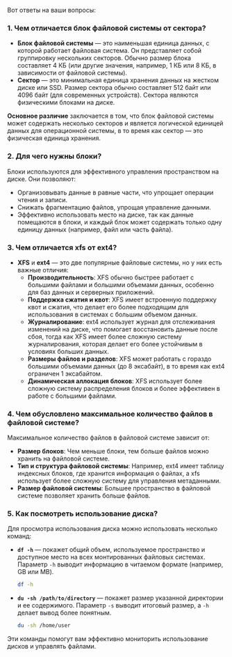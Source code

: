 Вот ответы на ваши вопросы:

### 1. **Чем отличается блок файловой системы от сектора?**
   - **Блок файловой системы** — это наименьшая единица данных, с которой работает файловая система. Он представляет собой группировку нескольких секторов. Обычно размер блока составляет 4 КБ (или другие значения, например, 1 КБ или 8 КБ, в зависимости от файловой системы).
   - **Сектор** — это минимальная единица хранения данных на жестком диске или SSD. Размер сектора обычно составляет 512 байт или 4096 байт (для современных устройств). Сектора являются физическими блоками на диске.

   **Основное различие** заключается в том, что блок файловой системы может содержать несколько секторов и является логической единицей данных для операционной системы, в то время как сектор — это физическая единица хранения.

### 2. **Для чего нужны блоки?**
   Блоки используются для эффективного управления пространством на диске. Они позволяют:
   - Организовывать данные в равные части, что упрощает операции чтения и записи.
   - Снижать фрагментацию файлов, упрощая управление данными.
   - Эффективно использовать место на диске, так как данные помещаются в блоки, и каждый блок может содержать только одну единицу данных (например, файл или часть файла).

### 3. **Чем отличается xfs от ext4?**
   - **XFS** и **ext4** — это две популярные файловые системы, но у них есть важные отличия:
     - **Производительность**: XFS обычно быстрее работает с большими файлами и большими объемами данных, особенно для баз данных и серверных приложений.
     - **Поддержка сжатия и квот**: XFS имеет встроенную поддержку квот и сжатия, что делает его более подходящим для использования в системах с большим объемом данных.
     - **Журналирование**: ext4 использует журнал для отслеживания изменений на диске, что помогает восстановить данные после сбоя, тогда как XFS имеет более сложную систему журналирования, которая делает его более устойчивым в условиях больших данных.
     - **Размеры файлов и разделов**: XFS может работать с гораздо большими объемами данных (до 8 эксабайт), в то время как ext4 ограничен 1 эксабайтом.
     - **Динамическая аллокация блоков**: XFS использует более сложную систему распределения блоков и более эффективен в работе с большими файлами.

### 4. **Чем обусловлено максимальное количество файлов в файловой системе?**
   Максимальное количество файлов в файловой системе зависит от:
   - **Размер блоков**: Чем меньше блоки, тем больше файлов можно хранить на файловой системе.
   - **Тип и структура файловой системы**: Например, ext4 имеет таблицу индексных блоков, где хранится информация о файлах, а xfs использует более сложную систему для управления метаданными.
   - **Размер файловой системы**: Большее пространство в файловой системе позволяет хранить больше файлов.

### 5. **Как посмотреть использование диска?**
   Для просмотра использования диска можно использовать несколько команд:
   - **`df -h`** — покажет общий объем, используемое пространство и доступное место на всех монтированных файловых системах. Параметр `-h` выводит информацию в читаемом формате (например, GB или MB).
     ```bash
     df -h
     ```
   - **`du -sh /path/to/directory`** — покажет размер указанной директории и ее содержимого. Параметр `-s` выводит итоговый размер, а `-h` делает вывод более понятным.
     ```bash
     du -sh /home/user
     ```

Эти команды помогут вам эффективно мониторить использование дисков и управлять файлами.